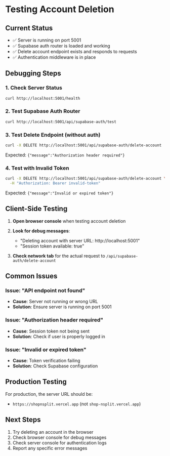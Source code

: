 # Testing Account Deletion

## Current Status
- ✅ Server is running on port 5001
- ✅ Supabase auth router is loaded and working
- ✅ Delete account endpoint exists and responds to requests
- ✅ Authentication middleware is in place

## Debugging Steps

### 1. Check Server Status
```bash
curl http://localhost:5001/health
```

### 2. Test Supabase Auth Router
```bash
curl http://localhost:5001/api/supabase-auth/test
```

### 3. Test Delete Endpoint (without auth)
```bash
curl -X DELETE http://localhost:5001/api/supabase-auth/delete-account
```
Expected: `{"message":"Authorization header required"}`

### 4. Test with Invalid Token
```bash
curl -X DELETE http://localhost:5001/api/supabase-auth/delete-account \
  -H "Authorization: Bearer invalid-token"
```
Expected: `{"message":"Invalid or expired token"}`

## Client-Side Testing

1. **Open browser console** when testing account deletion
2. **Look for debug messages**:
   - "Deleting account with server URL: http://localhost:5001"
   - "Session token available: true"

3. **Check network tab** for the actual request to `/api/supabase-auth/delete-account`

## Common Issues

### Issue: "API endpoint not found"
- **Cause**: Server not running or wrong URL
- **Solution**: Ensure server is running on port 5001

### Issue: "Authorization header required"
- **Cause**: Session token not being sent
- **Solution**: Check if user is properly logged in

### Issue: "Invalid or expired token"
- **Cause**: Token verification failing
- **Solution**: Check Supabase configuration

## Production Testing

For production, the server URL should be:
- `https://shopnsplit.vercel.app` (not `shop-nsplit.vercel.app`)

## Next Steps

1. Try deleting an account in the browser
2. Check browser console for debug messages
3. Check server console for authentication logs
4. Report any specific error messages 